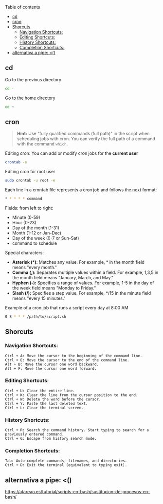Table of contents
- [cd](#cd)
- [cron](#cron)
- [Shorcuts](#shorcuts)
  - [Navigation Shortcuts:](#navigation-shortcuts)
  - [Editing Shortcuts:](#editing-shortcuts)
  - [History Shortcuts:](#history-shortcuts)
  - [Completion Shortcuts:](#completion-shortcuts)
- [alternativa a pipe: \<()](#alternativa-a-pipe-)

## cd

Go to the previous directory
```bash
cd -
```

Go to the home directory
```bash
cd ~
```


## cron

> **Hint:** Use "fully qualified commands (full path)" in the script when scheduling jobs with cron. You can verify the full path of a command with the command `which`. 

Editing cron: You can add or modify cron jobs for the **current user**
```bash
crontab -e
```
Editing cron for root user
```bash
sudo crontab -u root -e
```

Each line in a crontab file represents a cron job and follows the next format:
```bash
* * * * * command
```
Fields: from left to right:
- Minute (0-59)
- Hour (0-23)
- Day of the month (1-31)
- Month (1-12 or Jan-Dec)
- Day of the week (0-7 or Sun-Sat)
- command to schedule

Special characters:
- **Asterisk (*):** Matches any value. For example, * in the month field means "every month."
- **Comma (,):** Separates multiple values within a field. For example, 1,3,5 in the month field means "January, March, and May."
- **Hyphen (-):** Specifies a range of values. For example, 1-5 in the day of the week field means "Monday to Friday."
- **Slash (/):** Specifies a step value. For example, */15 in the minute field means "every 15 minutes."

Example of a cron job that runs a script every day at 8:00 AM
```bash
0 8 * * * /path/to/script.sh
```

## Shorcuts

### Navigation Shortcuts:

    Ctrl + A: Move the cursor to the beginning of the command line.
    Ctrl + E: Move the cursor to the end of the command line.
    Alt + B: Move the cursor one word backward.
    Alt + F: Move the cursor one word forward.

### Editing Shortcuts:
    
    Ctrl + U: Clear the entire line.
    Ctrl + K: Clear the line from the cursor position to the end.
    Ctrl + W: Delete the word before the cursor.
    Ctrl + Y: Paste the last deleted text.
    Ctrl + L: Clear the terminal screen.

### History Shortcuts:
    Ctrl + R: Search the command history. Start typing to search for a previously entered command.
    Ctrl + G: Escape from history search mode.
    
### Completion Shortcuts:
    Tab: Auto-complete commands, filenames, and directories.
    Ctrl + D: Exit the terminal (equivalent to typing exit).

## alternativa a pipe: <()

https://atareao.es/tutorial/scripts-en-bash/sustitucion-de-procesos-en-bash/